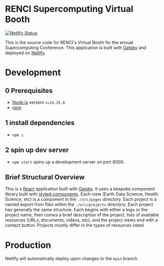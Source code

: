 # RENCI Supercomputing Virtual Booth

[![Netlify Status](https://api.netlify.com/api/v1/badges/906f9aeb-3657-4ef6-81af-67e3136e414a/deploy-status)](https://app.netlify.com/sites/renci-supercomputing/deploys)

This is the source code for RENCI's Virtual Booth for the annual Supercomputing Conference. This application is built with [Gatsby](https://gatsbycom/) and deployed on [Netlify](https://www.netlify.com/).

# Development

## 0 Prerequisites
  - [Node.js](https://nodejs.org/) version `>=14.15.0`
  - [npm](https://www.npmjs.com/)

## 1 install dependencies
  - `npm i`

## 2 spin up dev server
  - `npm start` spins up a development server on port 8000.

## Brief Structural Overview

This is a [React](https://reactjs.org/) application built with [Gatsby](https://www.gatsbyjs.org/). It uses a bespoke component library built with [styled-components](https://styled-components.com/). Each view (Earth Data Science, Health Science, etc) is a component in the `./src/pages` directory. Each project is a named export from files within the `./src/projects` directory. Each project has generally the same structure. Each begins with either a logo or the project name, then comes a brief description of the project, lists of available resources (URLs, documents, videos, etc), and the project views end with a contact button. Projects mostly differ in the types of resources listed.

# Production

Netlify will automatically deploy upon changes to the `main` branch.
